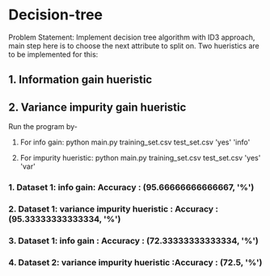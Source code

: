 # Decision-tree

Problem Statement:
Implement decision tree algorithm with ID3 approach, main step here is to choose the next attribute to split on.
Two hueristics are to be implemented for this:
## 1. Information gain hueristic
## 2. Variance impurity gain hueristic 


Run the program by- 
1. For info gain:
      python main.py training_set.csv test_set.csv 'yes' 'info' 

2. For impurity hueristic:
      python main.py training_set.csv test_set.csv 'yes' 'var'




### 1. Dataset 1: info gain:  Accuracy :  (95.66666666666667, '%')
### 2. Dataset 1: variance impurity hueristic : Accuracy :  (95.33333333333334, '%')
### 3. Dataset 1: info gain : Accuracy :  (72.33333333333334, '%')
### 4. Dataset 2: variance impurity hueristic :Accuracy :  (72.5, '%')
